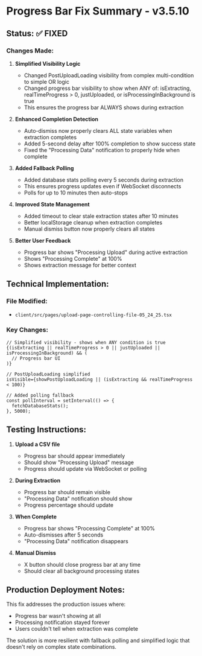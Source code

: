 # Progress Bar Fix Summary - v3.5.10

## Status: ✅ FIXED

### Changes Made:

1. **Simplified Visibility Logic**
   - Changed PostUploadLoading visibility from complex multi-condition to simple OR logic
   - Changed progress bar visibility to show when ANY of: isExtracting, realTimeProgress > 0, justUploaded, or isProcessingInBackground is true
   - This ensures the progress bar ALWAYS shows during extraction

2. **Enhanced Completion Detection**
   - Auto-dismiss now properly clears ALL state variables when extraction completes
   - Added 5-second delay after 100% completion to show success state
   - Fixed the "Processing Data" notification to properly hide when complete

3. **Added Fallback Polling**
   - Added database stats polling every 5 seconds during extraction
   - This ensures progress updates even if WebSocket disconnects
   - Polls for up to 10 minutes then auto-stops

4. **Improved State Management**
   - Added timeout to clear stale extraction states after 10 minutes
   - Better localStorage cleanup when extraction completes
   - Manual dismiss button now properly clears all states

5. **Better User Feedback**
   - Progress bar shows "Processing Upload" during active extraction
   - Shows "Processing Complete" at 100%
   - Shows extraction message for better context

## Technical Implementation:

### File Modified:
- `client/src/pages/upload-page-controlling-file-05_24_25.tsx`

### Key Changes:
```tsx
// Simplified visibility - shows when ANY condition is true
{(isExtracting || realTimeProgress > 0 || justUploaded || isProcessingInBackground) && (
  // Progress bar UI
)}

// PostUploadLoading simplified
isVisible={showPostUploadLoading || (isExtracting && realTimeProgress < 100)}

// Added polling fallback
const pollInterval = setInterval(() => {
  fetchDatabaseStats();
}, 5000);
```

## Testing Instructions:

1. **Upload a CSV file**
   - Progress bar should appear immediately
   - Should show "Processing Upload" message
   - Progress should update via WebSocket or polling

2. **During Extraction**
   - Progress bar should remain visible
   - "Processing Data" notification should show
   - Progress percentage should update

3. **When Complete**
   - Progress bar shows "Processing Complete" at 100%
   - Auto-dismisses after 5 seconds
   - "Processing Data" notification disappears

4. **Manual Dismiss**
   - X button should close progress bar at any time
   - Should clear all background processing states

## Production Deployment Notes:

This fix addresses the production issues where:
- Progress bar wasn't showing at all
- Processing notification stayed forever
- Users couldn't tell when extraction was complete

The solution is more resilient with fallback polling and simplified logic that doesn't rely on complex state combinations.